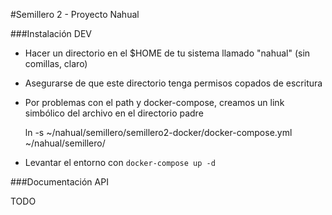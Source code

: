 #Semillero 2 - Proyecto Nahual

###Instalación DEV

* Hacer un directorio en el $HOME de tu sistema llamado "nahual" (sin comillas, claro)
* Asegurarse de que este directorio tenga permisos copados de escritura
* Por problemas con el path y docker-compose, creamos un link simbólico del archivo en el directorio padre
  
  
    ln -s ~/nahual/semillero/semillero2-docker/docker-compose.yml ~/nahual/semillero/
    
* Levantar el entorno con `docker-compose up -d`
    
###Documentación API
    
TODO



